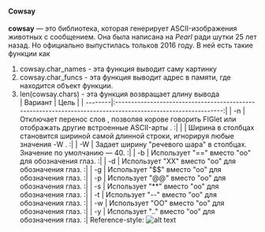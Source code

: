 #### Cowsay
__cowsay__ — это библиотека, которая генерирует ASCII-изображения животных с сообщением. Она была написана на *Pearl* ради шутки 25 лет назад. Но официально выпустилась тольков 2016 году. 
В ней есть такие функции как
1. cowsay.char_names - эта функция выводит саму картинку
2. cowsay.char_funcs - эта функция выводит адрес в памяти, где находится объект функции.
3. len(cowsay.chars) - эта функция возвращает длину вывода  
| Вариант |  Цель                                                                                                        |
| --------|:------------------------------------------------------------------------------------------------------------:| 
| -n      | 	Отключает перенос слов , позволяя корове говорить FIGlet или отображать другие встроенные ASCII-арты .    :|
|         |   Ширина в столбцах становится шириной самой длинной строки, игнорируя любые значения -W .                  :| 
| -W      |   Задает ширину "речевого шара" в столбцах. Значение по умолчанию — 40.                                     :|
| -b      |   Использует "==" вместо "oo" для обозначения глаз.                                                         :|
| -d      |   Использует "XX" вместо "оо" для обозначения глаз.                                                         :|
| -g      |   Использует "$$" вместо "оо" для обозначения глаз.                                                         :|
| -p      |   Использует "@@" вместо "оо" для обозначения глаз.                                                         :|
| -s      |   Использует "**" вместо "oo" для обозначения глаз.                                                         :|
| -t      |   Использует "--" вместо "оо" для обозначения глаз.                                                         :|
| -w      |   Использует "OO" вместо "оо" для обозначения глаз.                                                         :|
| -y      |   Использует ".." вместо "оо" для обозначения глаз.                                                         :|
Reference-style: 
![alt text][logo]

[logo]: https://cdn.7tv.app/emote/63e795c1e6693504043eed8e/4x.webp "Logo Title Text 2"
